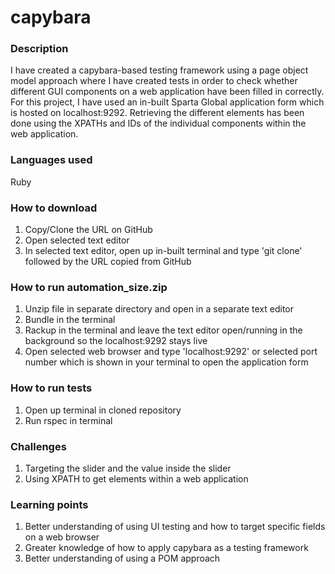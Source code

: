# capybara

### Description
I have created a capybara-based testing framework using a page object model approach where I have created tests in order to check whether different GUI components on a web application have been filled in correctly. For this project, I have used an in-built Sparta Global application form which is hosted on localhost:9292. Retrieving the different elements has been done using the XPATHs and IDs of the individual components within the web application. 

### Languages used
Ruby

### How to download
1. Copy/Clone the URL on GitHub
2. Open selected text editor
3. In selected text editor, open up in-built terminal and type 'git clone' followed by the URL copied from GitHub 

### How to run automation_size.zip
1. Unzip file in separate directory and open in a separate text editor
2. Bundle in the terminal 
3. Rackup in the terminal and leave the text editor open/running in the background so the localhost:9292 stays live
4. Open selected web browser and type 'localhost:9292' or selected port number which is shown in your terminal to open the application form

### How to run tests
1. Open up terminal in cloned repository
2. Run rspec in terminal

### Challenges
1. Targeting the slider and the value inside the slider
2. Using XPATH to get elements within a web application

### Learning points
1. Better understanding of using UI testing and how to target specific fields on a web browser
2. Greater knowledge of how to apply capybara as a testing framework
3. Better understanding of using a POM approach

